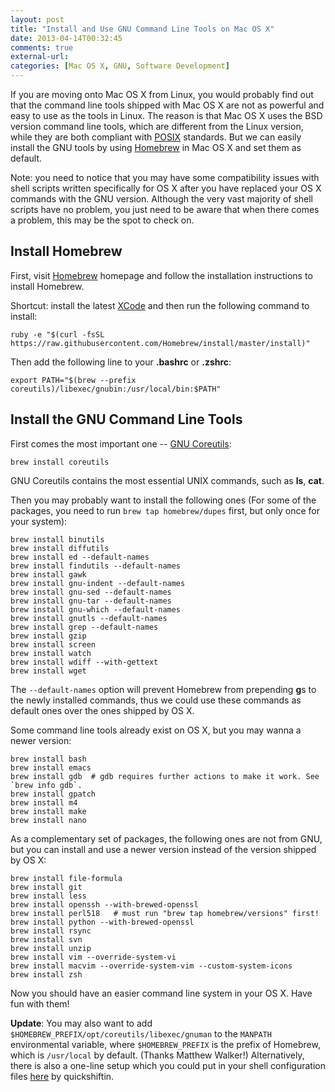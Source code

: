 ```yaml
---
layout: post
title: "Install and Use GNU Command Line Tools on Mac OS X"
date: 2013-04-14T00:32:45
comments: true
external-url: 
categories: [Mac OS X, GNU, Software Development]
---
```


If you are moving onto Mac OS X from Linux, you would probably find out that
the command line tools shipped with Mac OS X are not as powerful and easy to
use as the tools in Linux. The reason is that Mac OS X uses the BSD version
command line tools, which are different from the Linux version, while they are
both compliant with [POSIX][] standards. But we can easily install the GNU
tools by using [Homebrew][] in Mac OS X and set them as default.

Note: you need to notice that you may have some compatibility issues with shell scripts written specifically for OS X
after you have replaced your OS X commands with the GNU version. Although the very vast majority of shell scripts have
no problem, you just need to be aware that when there comes a problem, this may be the spot to check on.

<!-- more -->

## Install Homebrew

First, visit [Homebrew][] homepage and follow the installation instructions to
install Homebrew.

Shortcut: install the latest [XCode]() and then run the following command to
install:

    ruby -e "$(curl -fsSL https://raw.githubusercontent.com/Homebrew/install/master/install)"

Then add the following line to your **.bashrc** or **.zshrc**:

    export PATH="$(brew --prefix coreutils)/libexec/gnubin:/usr/local/bin:$PATH"


## Install the GNU Command Line Tools

First comes the most important one -- [GNU Coreutils][]:

    brew install coreutils

GNU Coreutils contains the most essential UNIX commands, such as **ls**,
**cat**.

Then you may probably want to install the following ones (For some of the packages, you need to run `brew tap
homebrew/dupes` first, but only once for your system):

    brew install binutils
    brew install diffutils
    brew install ed --default-names
    brew install findutils --default-names
    brew install gawk
    brew install gnu-indent --default-names
    brew install gnu-sed --default-names
    brew install gnu-tar --default-names
    brew install gnu-which --default-names
    brew install gnutls --default-names
    brew install grep --default-names
    brew install gzip
    brew install screen
    brew install watch
    brew install wdiff --with-gettext
    brew install wget

The `--default-names` option will prevent Homebrew from prepending **g**s to
the newly installed commands, thus we could use these commands as default ones
over the ones shipped by OS X.

Some command line tools already exist on OS X, but you may wanna a newer version:

    brew install bash
    brew install emacs
    brew install gdb  # gdb requires further actions to make it work. See `brew info gdb`.
    brew install gpatch
    brew install m4
    brew install make
    brew install nano

As a complementary set of packages, the following ones are not from GNU, but you can install and use a newer version
instead of the version shipped by OS X:

    brew install file-formula
    brew install git
    brew install less
    brew install openssh --with-brewed-openssl
    brew install perl518   # must run "brew tap homebrew/versions" first!
    brew install python --with-brewed-openssl
    brew install rsync
    brew install svn
    brew install unzip
    brew install vim --override-system-vi
    brew install macvim --override-system-vim --custom-system-icons
    brew install zsh

Now you should have an easier command line system in your OS X. Have fun with
them!

**Update**: You may also want to add `$HOMEBREW_PREFIX/opt/coreutils/libexec/gnuman` to the `MANPATH` environmental
variable, where `$HOMEBREW_PREFIX` is the prefix of Homebrew, which is `/usr/local` by default. (Thanks Matthew Walker!)
Alternatively, there is also a one-line setup which you could put in your shell configuration files
[here](https://gist.github.com/quickshiftin/9130153) by quickshiftin.



[GNU Coreutils]: http://en.wikipedia.org/wiki/GNU_Core_Utilities
[Homebrew]: http://brew.sh
[POSIX]: http://en.wikipedia.org/wiki/POSIX
[XCode]: https://developer.apple.com/xcode/
